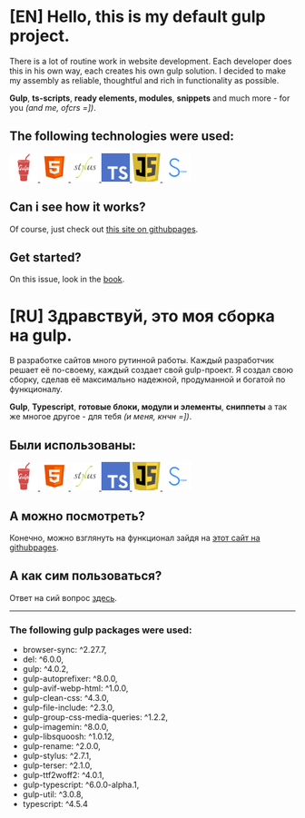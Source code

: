 # **[EN]** Hello, this is my default gulp project.
<!-- Ctrl + Shift + V => live view this file in VS Code -->

There is a lot of routine work in website development. Each developer does this in his own way, each creates his own gulp solution.
I decided to make my assembly as reliable, thoughtful and rich in functionality as possible.

**Gulp**, **ts-scripts**, **ready elements, modules**, **snippets** and much more - for you *(and me, ofcrs =])*.

## The following technologies were used:

<a href='//gulpjs.com/'>
<img src="readmeFiles/readme/gulp.png" width=50px alt='gulp' />
</a>
<a href='//developer.mozilla.org/en-US/docs/Learn/Getting_started_with_the_web/HTML_basics'>
<img src="readmeFiles/readme/html5.png" width=50px alt='html5' />
</a>
<a href='//stylus-lang.com/'>
<img src="readmeFiles/readme/stylus.png" width=50px alt='stylus' />
</a>
<a href='//typescriptlang.org/'>
<img src="readmeFiles/readme/ts.png" width=50px  alt='typescript'/>
</a>
<a href='//developer.mozilla.org/en-US/docs/Web/JavaScript'>
<img src="readmeFiles/readme/js.png" width=50px  alt='javascript'/>
</a>
<a href='//swiperjs.com/'><img src="readmeFiles/readme/swiper.png" width=50px alt='swiper' />
</a>

<br>

## Can i see how it works?
Of course, just check out [this site on githubpages].

## Get started? 
On this issue, look in the [book].

# **[RU]** Здравствуй, это моя сборка на gulp.
<!-- Ctrl + Shift + V => live view this file in VS Code -->
В разработке сайтов много рутинной работы. Каждый разработчик решает её по-своему, каждый создает свой gulp-проект.
Я создал свою сборку, сделав её максимально надежной, продуманной и богатой по функционалу.

**Gulp**, **Typescript**, **готовые блоки, модули и элементы**, **сниппеты** а так же многое другое - для тебя *(и меня, кнчн =])*.

## Были использованы:

<a href='//gulpjs.com/'>
<img src="readmeFiles/readme/gulp.png" width=50px alt='gulp' />
</a>
<a href='//developer.mozilla.org/en-US/docs/Learn/Getting_started_with_the_web/HTML_basics'>
<img src="readmeFiles/readme/html5.png" width=50px alt='html5' />
</a>
<a href='//stylus-lang.com/'>
<img src="readmeFiles/readme/stylus.png" width=50px alt='stylus' />
</a>
<a href='//typescriptlang.org/'>
<img src="readmeFiles/readme/ts.png" width=50px  alt='typescript'/>
</a>
<a href='//developer.mozilla.org/en-US/docs/Web/JavaScript'>
<img src="readmeFiles/readme/js.png" width=50px  alt='javascript'/>
</a>
<a href='//swiperjs.com/'><img src="readmeFiles/readme/swiper.png" width=50px alt='swiper' />
</a>

<br>

## А можно посмотреть?
Конечно, можно взглянуть на функционал зайдя на [этот сайт на githubpages].

## А как сим пользоваться? 
Ответ на сий вопрос [здесь].


[this site on githubpages]: https://ulyanov-programmer.github.io/Gulp_Default_Project/Gulp_Default_Project/
[этот сайт на githubpages]: https://ulyanov-programmer.github.io/Gulp_Default_Project/Gulp_Default_Project/
[book]: https://ulyanov-ivan.gitbook.io/gulp_default_project/
[здесь]: https://ulyanov-ivan.gitbook.io/gulp_default_project/home-ru

---
### The following gulp packages were used:
- browser-sync: ^2.27.7,
- del: ^6.0.0,
- gulp: ^4.0.2,
- gulp-autoprefixer: ^8.0.0,
- gulp-avif-webp-html: ^1.0.0,
- gulp-clean-css: ^4.3.0,
- gulp-file-include: ^2.3.0,
- gulp-group-css-media-queries: ^1.2.2,
- gulp-imagemin: ^8.0.0,
- gulp-libsquoosh: ^1.0.12,
- gulp-rename: ^2.0.0,
- gulp-stylus: ^2.7.1,
- gulp-terser: ^2.1.0,
- gulp-ttf2woff2: ^4.0.1,
- gulp-typescript: ^6.0.0-alpha.1,
- gulp-util: ^3.0.8,
- typescript: ^4.5.4
